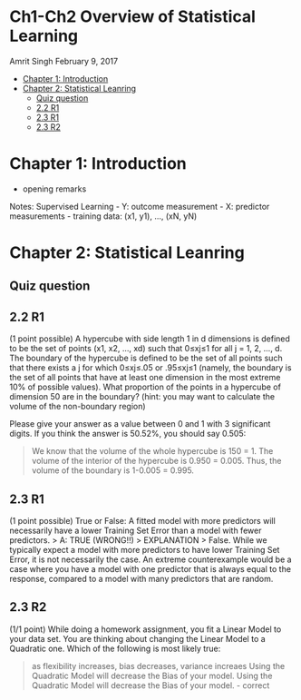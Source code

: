 Ch1-Ch2 Overview of Statistical Learning
================
Amrit Singh
February 9, 2017

-   [Chapter 1: Introduction](#chapter-1-introduction)
-   [Chapter 2: Statistical Leanring](#chapter-2-statistical-leanring)
    -   [Quiz question](#quiz-question)
    -   [2.2 R1](#r1)
    -   [2.3 R1](#r1-1)
    -   [2.3 R2](#r2)

Chapter 1: Introduction
=======================

-   opening remarks

Notes: Supervised Learning - Y: outcome measurement - X: predictor measurements - training data: (x1, y1), ..., (xN, yN)

Chapter 2: Statistical Leanring
===============================

Quiz question
-------------

2.2 R1
------

(1 point possible) A hypercube with side length 1 in d dimensions is defined to be the set of points (x1, x2, ..., xd) such that 0≤xj≤1 for all j = 1, 2, ..., d. The boundary of the hypercube is defined to be the set of all points such that there exists a j for which 0≤xj≤.05 or .95≤xj≤1 (namely, the boundary is the set of all points that have at least one dimension in the most extreme 10% of possible values). What proportion of the points in a hypercube of dimension 50 are in the boundary? (hint: you may want to calculate the volume of the non-boundary region)

Please give your answer as a value between 0 and 1 with 3 significant digits. If you think the answer is 50.52%, you should say 0.505:

> We know that the volume of the whole hypercube is 150 = 1. The volume of the interior of the hypercube is 0.950 = 0.005. Thus, the volume of the boundary is 1-0.005 = 0.995.

2.3 R1
------

(1 point possible) True or False: A fitted model with more predictors will necessarily have a lower Training Set Error than a model with fewer predictors. &gt; A: TRUE (WRONG!!) &gt; EXPLANATION &gt; False. While we typically expect a model with more predictors to have lower Training Set Error, it is not necessarily the case. An extreme counterexample would be a case where you have a model with one predictor that is always equal to the response, compared to a model with many predictors that are random.

2.3 R2
------

(1/1 point) While doing a homework assignment, you fit a Linear Model to your data set. You are thinking about changing the Linear Model to a Quadratic one. Which of the following is most likely true:

> as flexibility increases, bias decreases, variance increaes Using the Quadratic Model will decrease the Bias of your model. Using the Quadratic Model will decrease the Bias of your model. - correct

